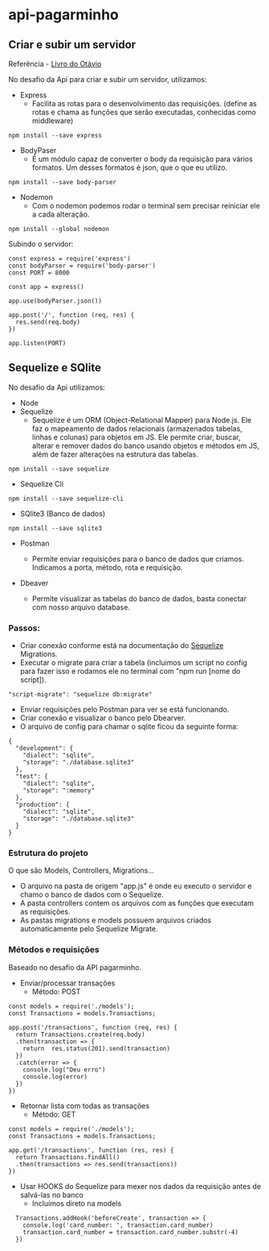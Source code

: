 # api-pagarminho



## Criar e subir um servidor
Referência - [Livro do Otávio](https://otaviopace.github.io/livro-desenvolvimento-web-basico/book/usando_corpo_body_e_json.html)

No desafio da Api para criar e subir um servidor, utilizamos: 
- Express
  - Facilita as rotas para o desenvolvimento das requisições. (define as rotas e chama as funções que serão executadas, conhecidas como middleware)
```
npm install --save express
```

- BodyPaser
  - É um módulo capaz de converter o body da requisição para vários formatos. Um desses formatos é json, que o que eu utilizo.
```
npm install --save body-parser
```

- Nodemon
  - Com o nodemon podemos rodar o terminal sem precisar reiniciar ele a cada alteração.
```
npm install --global nodemon
```

Subindo o servidor:
```
const express = require('express')
const bodyParser = require('body-parser')
const PORT = 8000

const app = express()

app.use(bodyParser.json())

app.post('/', function (req, res) {
  res.send(req.body)
})

app.listen(PORT)
```

## Sequelize e SQlite
No desafio da Api utilizamos:
- Node
- Sequelize
  - Sequelize é um ORM (Object-Relational Mapper) para Node.js. Ele faz o mapeamento de dados relacionais (armazenados tabelas, linhas e colunas) para objetos em JS. Ele permite criar, buscar, alterar e remover dados do banco usando objetos e métodos em JS, além de fazer alterações na estrutura das tabelas.
```
npm install --save sequelize
```

- Sequelize Cli
```
npm install --save sequelize-cli
```

- SQlite3 (Banco de dados)
```
npm install --save sqlite3
```

- Postman
  - Permite enviar requisições para o banco de dados que criamos. Indicamos a porta, método, rota e requisição.

- Dbeaver
  - Permite visualizar as tabelas do banco de dados, basta conectar com nosso arquivo database.

### Passos:
- Criar conexão conforme está na documentação do [Sequelize](https://sequelize.org/master/manual/migrations.html) Migrations.
- Executar o migrate para criar a tabela (incluimos um script no config para fazer isso e rodamos ele no terminal com "npm run [nome do script]).
```
"script-migrate": "sequelize db:migrate"
```
- Enviar requisições pelo Postman para ver se está funcionando.
- Criar conexão e visualizar o banco pelo Dbearver. 
- O arquivo de config para chamar o sqlite ficou da seguinte forma:
```
{
  "development": {
    "dialect": "sqlite",
    "storage": "./database.sqlite3"
  },
  "test": {
    "dialect": "sqlite",
    "storage": ":memory"
  },
  "production": {
    "dialect": "sqlite",
    "storage": "./database.sqlite3"
  }
}
```

### Estrutura do projeto
O que são Models, Controllers, Migrations...

- O arquivo na pasta de origem "app.js" é onde eu executo o servidor e chamo o banco de dados com o Sequelize.
- A pasta controllers contem os arquivos com as funções que executam as requisições.
- As pastas migrations e models possuem arquivos criados automaticamente pelo Sequelize Migrate.

### Métodos e requisições
Baseado no desafio da API pagarminho.

- Enviar/processar transações
    - Método: POST
```
const models = require('./models');
const Transactions = models.Transactions;

app.post('/transactions', function (req, res) {
  return Transactions.create(req.body)
  .then(transaction => {
    return  res.status(201).send(transaction)
  })
  .catch(error => {
    console.log("Deu erro")
    console.log(error)
  })
})
```

- Retornar lista com todas as transações
  - Método: GET
```
const models = require('./models');
const Transactions = models.Transactions;

app.get('/transactions', function (res, res) {
  return Transactions.findAll()
  .then(transactions => res.send(transactions))
})
```

- Usar HOOKS do Sequelize para mexer nos dados da requisição antes de salvá-las no banco
  - Incluímos direto na models
```
  Transactions.addHook('beforeCreate', transaction => {
    console.log('card_number: ', transaction.card_number)
    transaction.card_number = transaction.card_number.substr(-4)
  })
```
